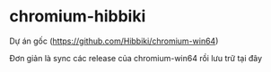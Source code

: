 # chromium-hibbiki

Dự án gốc (https://github.com/Hibbiki/chromium-win64)

Đơn giản là sync các release của chromium-win64 rồi lưu trữ tại đây
